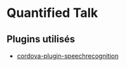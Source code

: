 # Quantified Talk

## Plugins utilisés

- [cordova-plugin-speechrecognition](https://www.npmjs.com/package/cordova-plugin-speechrecognition)
